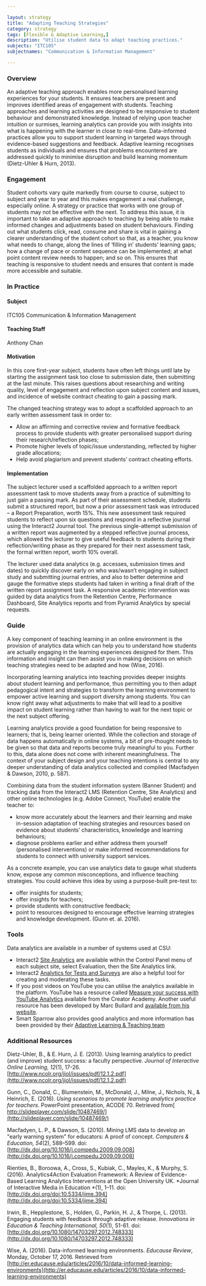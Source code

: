 ```yaml
---

layout: strategy
title: "Adapting Teaching Strategies"
category: strategy
tags: [Flexible & Adaptive Learning,]
description: "Utilise student data to adapt teaching practices."
subjects: "ITC105"
subjectnames: "Communication & Information Management"

---
```


### Overview

An adaptive teaching approach enables more personalised learning experiences for your students. It ensures teachers are present and improves identified areas of engagement with students. Teaching approaches and learning activities are designed to be responsive to student behaviour and demonstrated knowledge. Instead of relying upon teacher intuition or surmises, learning analytics can provide you with insights into what is happening with the learner in close to real-time. Data-informed practices allow you to support student learning in targeted ways through evidence-based suggestions and feedback. Adaptive learning recognises students as individuals and ensures that problems encountered are addressed quickly to minimise disruption and build learning momentum (Dietz-Uhler & Hurn, 2013).

### Engagement

Student cohorts vary quite markedly from course to course, subject to subject and year to year and this makes engagement a real challenge, especially online. A strategy or practice that works with one group of students may not be effective with the next. To address this issue, it is important to take an adaptive approach to teaching by being able to make informed changes and adjustments based on student behaviours. Finding out what students click, read, consume and share is vital in gaining a clearer understanding of the student cohort so that, as a teacher, you know what needs to change, along the lines of ‘filling in’ students’ learning gaps; how a change of pace or content sequence can be implemented; at what point content review needs to happen; and so on. This ensures that teaching is responsive to student needs and ensures that content is made more accessible and suitable.

### In Practice
<div class="u-release practice" >

<div class="practice-item">
<div class="practice-content" markdown="1">

#### Subject

ITC105 Communication & Information Management

#### Teaching Staff

Anthony Chan

#### Motivation

In this core first-year subject, students have often left things until late by starting the assignment task too close to submission date, then submitting at the last minute. This raises questions about researching and writing quality, level of engagement and reflection upon subject content and issues, and incidence of website contract cheating to gain a passing mark.

The changed teaching strategy was to adopt a scaffolded approach to an early written assessment task in order to:

- Allow an affirming and corrective review and formative feedback process to provide students with greater personalised support during their research/reflection phases;
- Promote higher levels of topic/issue understanding, reflected by higher grade allocations;
- Help avoid plagiarism and prevent students’ contract cheating efforts.

#### Implementation

The subject lecturer used a scaffolded approach to a written report assessment task to move students away from a practice of submitting to just gain a passing mark. As part of their assessment schedule, students submit a structured report, but now a prior assessment task was introduced – a Report Preparation, worth 15%. This new assessment task required students to reflect upon six questions and respond in a reflective journal using the Interact2 Journal tool. The previous single-attempt submission of a written report was augmented by a stepped reflective journal process, which allowed the lecturer to give useful feedback to students during their reflection/writing phase as they prepared for their next assessment task, the formal written report, worth 10% overall.

The lecturer used data analytics (e.g. accesses, submission times and dates) to quickly discover early on who was/wasn’t engaging in subject study and submitting journal entries, and also to better determine and gauge the formative steps students had taken in writing a final draft of the written report assignment task. A responsive academic intervention was guided by data analytics from the Retention Centre, Performance Dashboard, Site Analytics reports and from Pyramid Analytics by special requests.

</div>
</div>

</div>

### Guide

A key component of teaching learning in an online environment is the provision of analytics data which can help you to understand how students are actually engaging in the learning experiences designed for them. This information and insight can then assist you in making decisions on which teaching strategies need to be adapted and how (Wise, 2016).

Incorporating learning analytics into teaching provides deeper insights about student learning and performance, thus permitting you to then adapt pedagogical intent and strategies to transform the learning environment to empower active learning and support diversity among students. You can know right away what adjustments to make that will lead to a positive impact on student learning rather than having to wait for the next topic or the next subject offering.

Learning analytics provide a good foundation for being responsive to learners; that is, being learner oriented. While the collection and storage of data happens automatically in online systems, a bit of pre-thought needs to be given so that data and reports become truly meaningful to you. Further to this, data alone does not come with inherent meaningfulness. The context of your subject design and your teaching intentions is central to any deeper understanding of data analytics collected and compiled (Macfadyen & Dawson, 2010, p. 587).

Combining data from the student information system (Banner Student) and tracking data from the Interact2 LMS (Retention Centre, Site Analytics) and other online technologies (e.g. Adobe Connect, YouTube) enable the teacher to:

* know more accurately about the learners and their learning and make in-session adaptation of teaching strategies and resources based on evidence about students’ characteristics, knowledge and learning behaviours;
* diagnose problems earlier and either address them yourself (personalised interventions) or make informed recommendations for students to connect with university support services.

As a concrete example, you can use analytics data to gauge what students know, expose any common misconceptions, and influence teaching strategies. You could achieve this idea by using a purpose-built pre-test to:

* offer insights for students;
* offer insights for teachers;
* provide students with constructive feedback;
* point to resources designed to encourage effective learning strategies and knowledge development. (Gunn et. al. 2016).

### Tools

Data analytics are available in a number of systems used at CSU:

* Interact2 [Site Analytics](http://www.csu.edu.au/division/student-learning/interact2_help/faculty-and-csu-staff/analytics-and-performance) are available within the Control Panel menu of each subject site, select Evaluation, then the Site Analytics link.
* Interact2 [Analytics for Tests and Surveys](http://www.csu.edu.au/division/student-learning/interact2_help/faculty-and-csu-staff/tests,-pools-and-surveys) are also a helpful tool for creating and moderating these tasks.
* If you post videos on YouTube you can utilise the analytics available in the platform. YouTube has a resource called [Measure your success with YouTube Analytics](https://creatoracademy.youtube.com/page/course/analytics-series?hl=en) available from the Creator Academy. Another useful resource has been developed by Marc Bullard and [available from his website](http://marcbullard.com/wp-content/uploads/2011/12/YouTubeAnalytics.pdf).
* Smart Sparrow also provides good analytics and more information has been provided by their [Adaptive Learning & Teaching team](http://www.csu.edu.au/division/student-learning/home/technologies-for-learning-and-teaching)

### Additional Resources

<div class="apa-ref" markdown="1">

Dietz-Uhler, B., & E. Hurn, J. E. (2013). Using learning analytics to predict (and improve) student success: a faculty perspective. *Journal of Interactive Online Learning, 12*(1), 17-26. [http://www.ncolr.org/jiol/issues/pdf/12.1.2.pdf](http://www.ncolr.org/jiol/issues/pdf/12.1.2.pdf)

Gunn, C., Donald, C., Blumenstein, M., McDonald, J., Milne, J., Nichols, N., & Heinrich, E. (2016). *Using scenarios to promote learning analytics practice for teachers*. PowerPoint presentation, ACODE 70. Retrieved from[ http://slideplayer.com/slide/10487469/](http://slideplayer.com/slide/10487469/)

Macfadyen, L. P., & Dawson, S. (2010). Mining LMS data to develop an "early warning system" for educators: A proof of concept. *Computers & Education, 54*(2), 588–599. doi: [http://dx.doi.org/10.1016/j.compedu.2009.09.008](http://dx.doi.org/10.1016/j.compedu.2009.09.008)

Rienties, B., Boroowa, A., Cross, S., Kubiak, C., Mayles, K., & Murphy, S. (2016). Analytics4Action Evaluation Framework: A Review of Evidence-Based Learning Analytics Interventions at the Open University UK. *Journal of Interactive Media in Education *(1), 1–11. doi: [http://dx.doi.org/doi:10.5334/jime.394](http://dx.doi.org/doi:10.5334/jime.394)

Irwin, B., Hepplestone, S., Holden, G., Parkin, H. J., & Thorpe, L. (2013). Engaging students with feedback through adaptive release. *Innovations in Education & Teaching International, 50*(1), 51-61. doi: [http://dx.doi.org/10.1080/14703297.2012.748333](http://dx.doi.org/10.1080/14703297.2012.748333)

Wise, A. (2016). Data-informed learning environments. *Educause Review*, Monday, October 17, 2016. Retrieved from [http://er.educause.edu/articles/2016/10/data-informed-learning-environments](http://er.educause.edu/articles/2016/10/data-informed-learning-environments)

</div>
